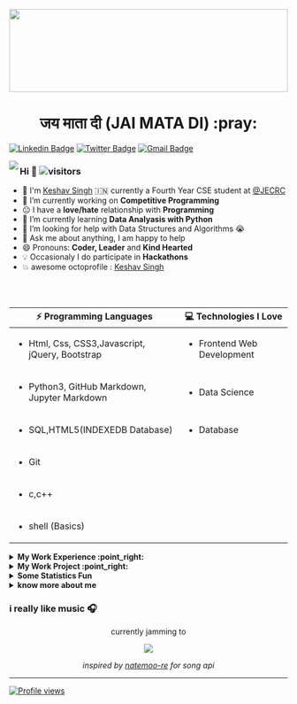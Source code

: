 
<img src='https://github.com/keshavsingh4522/keshavsingh4522/blob/master/1_u.png?raw=true' width='100%' height='150px;' />
<!-- <div align='center'>
<h1>:sagittarius:<a href='https://keshavsingh4522.github.io/'>Keshav Singh</a></h1>:india:

</div> -->
<div align='center'><h1> जय माता दी (JAI MATA DI) :pray:</h1></div>

[![Linkedin Badge](https://img.shields.io/badge/-Keshav_Singh-blue?style=round-square&logo=Linkedin&logoColor=white&link=https://www.linkedin.com/in/keshavsingh4522)](https://www.linkedin.com/in/keshavsingh4522) [![Twitter Badge](https://img.shields.io/badge/-@Keshavsingh4522-1ca0f1?style=round-square&labelColor=1ca0f1&logo=twitter&logoColor=white&link=https://twitter.com/Keshavsingh4522)](https://twitter.com/Keshavsingh4522) [![Gmail Badge](https://img.shields.io/badge/-keshavsingh4522@gmail.com-c14438?style=round-square&logo=Gmail&logoColor=white&link=mailto:keshavsingh4522@gmail.com)](mailto:keshavsingh4522.com)

<!-- https://cdn.jsdelivr.net/npm/simple-icons@v3/icons/ -->
<img src='https://raw.githubusercontent.com/keshavsingh4522/keshavsingh4522/master/Monkey_Kid_Coding.gif' align='left'>

### Hi  👋  ![visitors](https://visitor-badge.glitch.me/badge?page_id=https://github.com/keshavsingh4522)
- :school: I'm [Keshav Singh](https://keshavsingh4522.github.io/)  :india: currently a Fourth Year CSE student at <a href="https://jecrcfoundation.com/">@JECRC  </a>
- 🔭 I’m currently working on  **Competitive Programming**
- :neutral_face: I have a **love/hate** relationship with **Programming**
- 🌱 I’m currently learning **Data Analyasis with Python**
- 🤔 I’m looking for help with Data Structures and Algorithms 😭
- 💬 Ask me about anything, I am happy to help
- 😄 Pronouns: **Coder, Leader** and **Kind Hearted**
- :bulb: Occasionaly I do participate in **Hackathons**
- :boom: awesome octoprofile : [Keshav Singh](https://octoprofile.now.sh/user?id=keshavsingh4522)
<!-- - ⚡ Languages: **Python3 | SQL | HTML | CSS |** -->

<br />
<br />
 <!-- <img src='https://github-readme-stats.vercel.app/api/top-langs/?username=keshavsingh4522&theme=radical&layout=compact' align='right'> -->

 | ⚡ Programming Languages |  :computer: Technologies I Love |
 | ----- | ----- |
 | <ul><li> Html, Css, CSS3,Javascript, jQuery, Bootstrap</li></ul>   | <ul><li> Frontend Web Development </li></ul> |
 | <ul><li> Python3, GitHub Markdown, Jupyter Markdown </li></ul>| <ul><li>Data Science</li></ul> |     
 | <ul><li>SQL,HTML5(INDEXEDB Database)</li></ul> | <ul><li> Database</li></ul> |     
 | <ul><li>Git</li></ul> | |     
 | <ul><li>c,c++</li></ul> | |     
 | <ul><li>shell (Basics)</li></ul> | |


<!-- start work experience section -->
<details>
<summary><b> My Work Experience :point_right: </b></summary>
<table>
  <thead>
    <tr>
      <th>Job Name</th>
      <th>Roles & responsibilities</th>
      <th>Duration</th>
    </tr>
  </thead>
  <tbody>
    <tr>
      <td><b>Problem Setter(Procode)</b></td>
      <td>Setting Problems ranging from easy to medium and hard levels</td>
      <td>March 2020 - Present</td>
    </tr>
  </tbody>
</table>
</details>
<!-- end work experience section -->

<!-- start work project section -->
<details>
<summary><b> My Work Project :point_right:</b></summary>
<table>
  <thead>
    <tr>
      <th>Project Name</th>
      <th>Skills used</th>
      <th>Description</th>
    </tr>
  </thead>
  <tbody>
    <tr>
      <td><a href='https://keshavsingh4522.github.io/Projects/Calculator/'>Calculator</a></td>
      <td>Html,Css</td>
      <td>It is a simple calculator which do +,-,\*,/  operation</td>
    </tr>
    <tr>
      <td><a href="https://keshavsingh4522.github.io/Projects/CodeEditor/">CodeEditor</a></td>
      <td>HTML,CSS,Javascript</td>
      <td>write html cod here and result will display there</td>
    </tr>
    <tr>
      <td><a href='https://keshavsingh4522.github.io/Projects/Wordpad/'>Wordpad</a></td>
      <td>Html,Css,Javascript</td>
      <td>its functionality look like as wordpad</td>
    </tr>
    <tr>
      <td><a href='https://keshavsingh4522.github.io/Projects/address%20maker/'>Address Maker</a></td>
      <td>Html,Css,Javascript</td>
      <td>it generates address in desing format by fiiling the details</td>
    </tr>
    <tr>
      <td><a href="https://keshavsingh4522.github.io/Projects/switcher-app/">Switcher app</a></td>
      <td>HTML,CSS,jQuery</td>
      <td>It changes  the text color by drag and drp color on text</td>
    </tr>
    <tr>
      <td><a href='https://keshavsingh4522.github.io/music-player/'>Music Player</a></td>
      <td>HTML,HTML5,CSS,CSS3,Javascript,jQuery</td>
      <td>add songs and play music,it also uses to store data in  INDEXEDB Database by which we can play songs,if we not clear the catch then song will remain stored in database.</td>
    </tr>
  </tbody>
</table>
</details>
<!-- end work project section -->

<!-- start statics fun section -->
<details>
<summary><b> Some Statistics Fun </b></summary>
<img src='https://github-readme-stats.vercel.app/api/top-langs/?username=keshavsingh4522&theme=radical&hide_langs_below=4'/>
<img src='https://github-readme-stats.vercel.app/api?username=keshavsingh4522&show_icons=true&theme=radical&count_private=true' />
 
[![trophy](https://github-profile-trophy.vercel.app/?username=keshavsingh4522&theme=onedark)](https://github.com/ryo-ma/github-profile-trophy)

</details>
<!-- end statics fun section -->


<!-- start about me section -->
<details>
<summary><b> know more about me </b></summary>

| Socila Media | Competitive Programming Profile | Some Music |
| ------------ | ------------------------------- | ---------- |
| [![](https://img.icons8.com/fluent/32/000000/discord-new-logo.png 'Discord')](https://discord.gg/eDTmKjr) | [![](https://img.icons8.com/windows/32/000000/hackerrank.png 'Hackerrank')](https://www.hackerrank.com/keshavdev4522) | [![](https://img.icons8.com/color/32/000000/soundcloud.png 'soundcloud')](https://soundcloud.com/keshav-singh-175228013/) |
| [![](https://img.icons8.com/fluent/32/000000/twitter.png 'Twitter')](https://twitter.com/Keshavsingh4522) | [![](https://img.icons8.com/color/48/000000/GeeksforGeeks.png 'geeksforgeeks')](https://auth.geeksforgeeks.org/user/keshavsingh4522/practice/) | [![](https://img.icons8.com/color/32/000000/spotify--v1.png 'spotify')](https://open.spotify.com/user/p64n25ysv3ip9qyjovma7gval) |
| [![](https://img.icons8.com/color/32/000000/linkedin.png 'Linkedin')](https://www.linkedin.com/in/keshavsingh4522/) | [![](https://cdn.jsdelivr.net/npm/simple-icons@v3/icons/leetcode.svg 'Leetcode' ){:height="30px" width="30px"}](https://leetcode.com/keshavsingh4522/) | |
| [![](https://img.icons8.com/fluent/32/000000/telegram-app.png 'Telegram')](https://t.me/keshavsingh3197) | [![](https://cdn.jsdelivr.net/npm/simple-icons@v3/icons/codechef.svg '')](Codechef) | |
| [![](https://img.icons8.com/fluent/32/000000/instagram-new.png 'Instagram')](https://www.instagram.com/keshavsingh3197/) | [![](https://cdn.jsdelivr.net/npm/simple-icons@3.2.0/icons/hackerearth.svg 'hackerearth')](https://www.hackerearth.com/@keshavsingh4522) | |
| [![](https://cdn.jsdelivr.net/npm/simple-icons@v3/icons/reddit.svg 'reddit')](https://www.reddit.com/user/keshavsingh4522/) | [![](https://cdn.jsdelivr.net/npm/simple-icons@3.2.0/icons/coursera.svg 'Coursera')](https://www.coursera.org/user/8542c0b39f262d511098469141e8dd7) | |
| [![](https://img.icons8.com/fluent/32/000000/facebook-new.png 'Facebook')](https://www.facebook.com/keshavsingh4522/) | [![](https://cdn.jsdelivr.net/npm/simple-icons@3.2.0/icons/datacamp.svg 'Datacamp')](https://www.datacamp.com/profile/keshavsinghcse21) | |
| [![](https://img.icons8.com/windows/32/000000/dev.png 'Dev')](https://dev.to/keshavsingh4522) | [![](https://cdn.jsdelivr.net/npm/simple-icons@3.2.0/icons/codepen.svg 'Codepen')](https://codepen.io/keshavsingh4522) | |
| [![](https://img.icons8.com/color/32/000000/stackoverflow.png 'stackoverflow')](https://stackoverflow.com/users/11732730/keshav-singh) | [![]()]() | [![]()]() |
| [![](https://img.icons8.com/bubbles/50/000000/medium-new.png 'Medium')](https://medium.com/@keshavsingh4522) | | |

</details>



<!-- end about me section -->

<!-- start dynamic spotify spngs API -->
### i really like music :headphones:

<!-- Nothing weird to see here -->
<p align="center">currently jamming to</p>
<p align="center">
  <a href="https://spotify-now-playing-song.vercel.app/api/now-playing?open">
    <!-- Music bars move to the beat and are colored based on the track's happiness, danceability and energy! -->
    <img src="https://spotify-now-playing-song.vercel.app/api/now-playing">
  </a>
</p>

<p align="center">
  <!-- He came up with the idea of HOW to show React components as an img on a README.md and the now playing component! -->
  <i>inspired by <a href="https://github.com/natemoo-re">natemoo-re</a> for song api</i>
</p>
<!-- end dynamic spotify spngs API -->

<!-- start footer section -->

****
[![Profile views](http://hits.dwyl.com/keshavsingh4522/keshavsingh4522.svg)](http://hits.dwyl.com/keshavsingh4522/keshavsingh4522) 


<!-- end footer section -->

<!-- ![Profile views](https://gpvc.arturio.dev/keshavsingh4522) -->

<!-- <div align="center">
    <img alt="Name" style="display: inline;" src="https://img.shields.io/badge/name-Keshav_Singh-brightgreen">
    <img alt="Age" style="display: inline;" src="https://img.shields.io/badge/16-Feb">
    <img alt="Language" style="display: inline;" src="https://img.shields.io/badge/language-|python-blue|Programmer-green">
</div> -->
<!--
**keshavsingh4522/keshavsingh4522** is a ✨ _special_ ✨ repository because its `README.md` (this file) appears on your GitHub profile.

Here are some ideas to get you started:

- 🔭 I’m currently working on ...
- 🌱 I’m currently learning ...
- 👯 I’m looking to collaborate on ...
- 🤔 I’m looking for help with ...
- 💬 Ask me about ...
- 📫 How to reach me: ...
- 😄 Pronouns: ...
- ⚡ Fun fact: ...
-->
